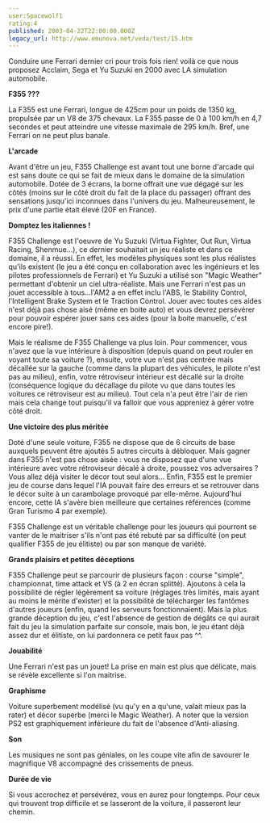 ```yaml
---
user:Spacewolf1
rating:4
published: 2003-04-22T22:00:00.000Z
legacy_url: http://www.emunova.net/veda/test/15.htm
---
```

Conduire une Ferrari dernier cri pour trois fois rien! voilà ce que nous proposez Acclaim, Sega et Yu Suzuki en 2000 avec LA simulation automobile.  

  

**F355 ???**  

La F355 est une Ferrari, longue de 425cm pour un poids de 1350 kg, propulsée par un V8 de 375 chevaux. La F355 passe de 0 à 100 km/h en 4,7 secondes et peut atteindre une vitesse maximale de 295 km/h. Bref, une Ferrari on ne peut plus banale.  

  

**L'arcade**  

Avant d'être un jeu, F355 Challenge est avant tout une borne d'arcade qui est sans doute ce qui se fait de mieux dans le domaine de la simulation automobile. Dotée de 3 écrans, la borne offrait une vue dégagé sur les côtés (moins sur le côté droit du fait de la place du passager) offrant des sensations jusqu'ici inconnues dans l'univers du jeu. Malheureusement, le prix d'une partie était élevé (20F en France).  

  

**Domptez les italiennes !**  

F355 Challenge est l'oeuvre de Yu Suzuki (Virtua Fighter, Out Run, Virtua Racing, Shenmue...), ce dernier souhaitait un jeu réaliste et dans ce domaine, il a réussi. En effet, les modèles physiques sont les plus réalistes qu'ils existent (le jeu a été conçu en collaboration avec les ingénieurs et les pilotes professionnels de Ferrari) et Yu Suzuki a utilisé son "Magic Weather" permettant d'obtenir un ciel ultra-réaliste. Mais une Ferrari n'est pas un jouet accessible à tous...l'AM2 a en effet inclu l'ABS, le Stability Control, l'Intelligent Brake System et le Traction Control. Jouer avec toutes ces aides n'est déjà pas chose aisé (même en boite auto) et vous devrez persévérer pour pouvoir espérer jouer sans ces aides (pour la boite manuelle, c'est encore pire!).  

Mais le réalisme de F355 Challenge va plus loin. Pour commencer, vous n'avez que la vue intérieure à disposition (depuis quand on peut rouler en voyant toute sa voiture ?), ensuite, votre vue n'est pas centrée mais décallée sur la gauche (comme dans la plupart des véhicules, le pilote n'est pas au milieu), enfin, votre rétroviseur intérieur est décallé sur la droite (conséquence logique du décallage du pilote vu que dans toutes les voitures ce rétroviseur est au milieu). Tout cela n'a peut être l'air de rien mais cela change tout puisqu'il va falloir que vous appreniez à gérer votre côté droit.  

  

**Une victoire des plus méritée**  

Doté d'une seule voiture, F355 ne dispose que de 6 circuits de base auxquels peuvent être ajoutés 5 autres circuits à débloquer. Mais gagner dans F355 n'est pas chose aisée : vous ne disposez que d'une vue intérieure avec votre rétroviseur décalé à droite, poussez vos adversaires ? Vous allez déjà visiter le décor tout seul alors... Enfin, F355 est le premier jeu de course dans lequel l'IA pouvait faire des erreurs et se retrouver dans le décor suite à un carambolage provoqué par elle-même. Aujourd'hui encore, cette IA s'avère bien meilleure que certaines références (comme Gran Turismo 4 par exemple).  

F355 Challenge est un véritable challenge pour les joueurs qui pourront se vanter de le maitriser s'ils n'ont pas été rebuté par sa difficulté (on peut qualifier F355 de jeu élitiste) ou par son manque de variété.  

  

**Grands plaisirs et petites déceptions**  

F355 Challenge peut se parcourir de plusieurs façon : course "simple", championnat, time attack et VS (à 2 en écran splitté). Ajoutons à cela la possibilité de régler légèrement sa voiture (réglages très limités, mais ayant au moins le mérite d'exister) et la possibilité de télécharger les fantômes d'autres joueurs (enfin, quand les serveurs fonctionnaient). Mais la plus grande déception du jeu, c'est l'absence de gestion de dégâts ce qui aurait fait du jeu la simulation parfaite sur console, mais bon, le jeu étant déjà assez dur et élitiste, on lui pardonnera ce petit faux pas ^^.  

  

**Jouabilité**  

Une Ferrari n'est pas un jouet! La prise en main est plus que délicate, mais se révèle excellente si l'on maitrise.  

**Graphisme**  

Voiture superbement modélisé (vu qu'y en a qu'une, valait mieux pas la rater) et décor superbe (merci le Magic Weather). A noter que la version PS2 est graphiquement inférieure du fait de l'absence d'Anti-aliasing.  

**Son**  

Les musiques ne sont pas géniales, on les coupe vite afin de savourer le magnifique V8 accompagné des crissements de pneus.  

**Durée de vie**  

Si vous accrochez et persévérez, vous en aurez pour longtemps. Pour ceux qui trouvont trop difficile et se lasseront de la voiture, il passeront leur chemin.
